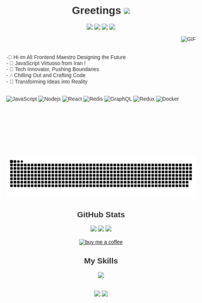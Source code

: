 <div style="font-family: Arial, sans-serif; color: #333;">
  <h1 align='center'>Greetings <img src="https://media.giphy.com/media/hvRJCLFzcasrR4ia7z/giphy.gif" width="25px"></h1>
  <p align='center'>
    <a href="https://wakatime.com/@018d7fcd-3625-4d05-9e6b-2a3cebe5299"><img src="https://wakatime.com/badge/user/018d7fcd-3625-4d05-9e6b-2a3cebe45299.svg"/></a>
    <a href="https://peerlist.io/Ali-Alinejad"><img src="https://github-readme-badge.peerlist.io/api/Ali-Alinejad"/></a>
<a href="https://visitorbadge.io/status?path=https%3A%2F%2Fgithub.com%2FAli-Alinejad%2FREACT"><img src="https://api.visitorbadge.io/api/visitors?path=https%3A%2F%2Fgithub.com%2FAli-Alinejad%2FREACT&label=%E2%98%91%EF%B8%8FVISITORS&countColor=%23ff8a65&style=flat" /></a>
    <a href="https://github.com/Ali-Alinejad?tab=repositories"><img src="https://img.shields.io/github/stars/Ali-Alinejad?style=flat&logo=github&label=Total%20Stars&color=teal"/></a>
  </p>

  <div align="">
    <img align="right" alt="GIF" src="https://github.com/abhisheknaiidu/abhisheknaiidu/blob/master/code.gif?raw=true" height="320" />
<p align='left'style="margin-right: 30px">  
  </br>
    </br>
    </br>
-📖 Hi im Ali Frontend Maestro Designing the Future </br>
    - 🚀 JavaScript Virtuoso from Iran ! </br>
    - 🌟 Tech Innovator, Pushing Boundaries </br>
    - 🎶  Chilling Out and Crafting Code </br>
    - 🧠  Transforming Ideas into Reality</br>
    </br>
</p>
    
  
 


![JavaScript](https://img.shields.io/badge/JavaScript-F7DF1E?logo=javascript&logoColor=black)
![Nodejs](https://img.shields.io/badge/Node.js-43853D?logo=node.js&logoColor=white)
![React](https://img.shields.io/badge/React-20232A?logo=react&logoColor=61DAFB)
![Redis](https://img.shields.io/badge/redis-%23DD0031.svg?logo=redis&logoColor=white)
![GraphQL](https://img.shields.io/badge/-GraphQL-E10098?logo=graphql)
![Redux](https://img.shields.io/badge/Redux-316192?logo=Redux&logoColor=white)
![Docker](https://img.shields.io/badge/-Docker-2496ED?logo=docker&logoColor=white)
  </div>
  
  ![](https://raw.githubusercontent.com/ali-alinejad/ali-alinejad/main/out/github-snake-dark.svg)
  
  <div align="center" style="margin-top: 30px">
    <h2>GitHub Stats</h2>
    <p align="center">
      <img height="50%" width="auto" src="https://github-readme-stats.vercel.app/api?username=Ali-Alinejad&show_icons=true&count_private=true&theme=darcula&hide_border=true&hide=issues,contribs&bg_color=00000000">
      <img height="50%" width="auto" src="https://github-readme-stats.vercel.app/api/top-langs/?username=Ali-Alinejad&layout=compact&hide_border=true&theme=darcula&bg_color=00000000&langs_count=6&hide=jupyter%20notebook,tex,css,php&exclude_repo=Pacman-AI">
      <img src="https://github-readme-streak-stats.herokuapp.com?user=Ali-Alinejad&theme=darcula&hide_border=true&background=FFFFFF00">
      <br>
      <br>
      <a href="https://www.buymeacoffee.com/Ali-Alinejad"> <img align="center" src="https://cdn.buymeacoffee.com/buttons/v2/default-orange.png" height="50" width="210" alt="buy me a coffee" /></a>
    </p>
  </div>

  <div align="center" style="margin-top: 30px">
    <h2>My Skills</h2>
    <img src="https://skillicons.dev/icons?i=angular,css,discord,figma,github,git,gitlab,html,js,ts,jquery,nextjs,nodejs,nuxtjs,ps,pr,react,redux,stackoverflow,tailwind,vite,vscode,vue,windows,vercel,unreal,remix,py,cs,blender" />
  </div>

  <div align="center" style="margin-top: 30px">
    <a href="mailto:alialineejad@gmail.com"><img src="https://img.shields.io/badge/Gmail-D14836?style=for-the-badge&logo=gmail&logoColor=white" target="_blank"></a>
    <a href="https://www.linkedin.com/in/ali-alinejad-1b5827202/" target="_blank"><img src="https://img.shields.io/badge/-LinkedIn-%230077B5?style=for-the-badge&logo=linkedin&logoColor=white" target="_blank"></a> 
  </div>
</div>
